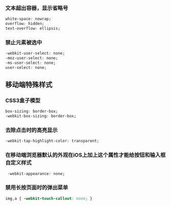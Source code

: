 ### 文本超出容器，显示省略号
```css
white-space: nowrap;
overflow: hidden;
text-overflow: ellipsis;
```
### 禁止元素被选中
```css
-webkit-user-select: none;
-moz-user-select: none;
-ms-user-select: none;
user-select: none;
```
## 移动端特殊样式
### CSS3盒子模型
```css
box-sizing: border-box;
-webkit-box-sizing: border-box;
```

### 去除点击时的高亮显示

```css
-webkit-tap-highlight-color: transparent;
```

### 在移动端浏览器默认的外观在iOS上加上这个属性才能给按钮和输入框自定义样式

```css
 -webkit-appearance: none;
```

### 禁用长按页面时的弹出菜单

```css
img,a { -webkit-touch-callout: none; }
```

